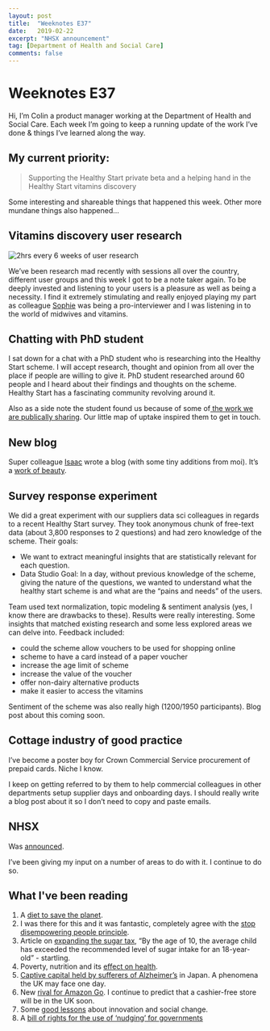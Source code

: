 ```yaml
---
layout: post
title:  "Weeknotes E37"
date:   2019-02-22
excerpt: "NHSX announcement"
tag: [Department of Health and Social Care]
comments: false
---
```


# Weeknotes E37
Hi, I’m Colin a product manager working at the Department of Health and Social Care. Each week I’m going to keep a running update of the work I’ve done & things I’ve learned along the way.

## My current priority:
> Supporting the Healthy Start private beta and a helping hand in the Healthy Start vitamins discovery

Some interesting and shareable things that happened this week. Other more mundane things also happened…

## Vitamins discovery user research
![2hrs every 6 weeks of user research](https://userresearch.blog.gov.uk/wp-content/uploads/sites/102/2016/09/twohourseverysixweeks.png)

We’ve been research mad recently with sessions all over the country, different user groups and this week I got to be a note taker again. To be deeply invested and listening to your users is a pleasure as well as being a necessity. I find it extremely stimulating and really enjoyed playing my part as colleague [Sophie](https://twitter.com/sophieannrankin?lang=en-gb) was being a pro-interviewer and I was listening in to the world of midwives and vitamins.

## Chatting with PhD student
I sat down for a chat with a PhD student who is researching into the Healthy Start scheme. I will accept research, thought and opinion from all over the place if people are willing to give it.
PhD student researched around 60 people and I heard about their findings and thoughts on the scheme. Healthy Start has a fascinating community revolving around it.

Also as a side note the student found us because of some of[ the work we are publically sharing](https://department-of-health.github.io/Healthy-Start-Data/). Our little map of uptake inspired them to get in touch.

## New blog
Super colleague [Isaac](https://twitter.com/i_smith) wrote a blog (with some tiny additions from moi). It’s a [work of beauty](https://digitalhealth.blog.gov.uk/2019/02/14/introducing-a-map-of-healthy-start-uptake/).

## Survey response experiment
We did a great experiment with our suppliers data sci colleagues in regards to a recent Healthy Start survey. They took anonymous chunk of free-text data (about 3,800 responses to 2 questions) and had zero knowledge of the scheme. Their goals:
- We want to extract meaningful insights that are statistically relevant for each question.
- Data Studio Goal: In a day, without previous knowledge of the scheme, giving the nature of the questions, we wanted to understand what the healthy start scheme is and what are the “pains and needs” of the users.

Team used text normalization, topic modeling & sentiment analysis (yes, I know there are drawbacks to these). Results were really interesting. Some insights that matched existing research and some less explored areas we can delve into. Feedback included:
- could the scheme allow vouchers to be used for shopping online 
- scheme to have a card instead of a paper voucher 
- increase the age limit of scheme 
- increase the value of the voucher 
- offer non-dairy alternative products 
- make it easier to access the vitamins

Sentiment of the scheme was also really high (1200/1950 participants).
Blog post about this coming soon.

## Cottage industry of good practice
I’ve become a poster boy for Crown Commercial Service procurement of prepaid cards. Niche I know. 

I keep on getting referred to by them to help commercial colleagues in other departments setup supplier days and onboarding days. I should really write a blog post about it so I don’t need to copy and paste emails.

## NHSX
Was [announced](https://www.gov.uk/government/news/nhsx-new-joint-organisation-for-digital-data-and-technology).

I’ve been giving my input on a number of areas to do with it. I continue to do so. 

## What I've been reading
1.  A [diet to save the planet](https://www.bbc.co.uk/news/health-46865204).
2. I was there for this and it was fantastic, completely agree with the [stop disempowering people principle](https://blog.mattedgar.com/2018/11/08/stop-disempowering-people-a-talk-at-health-product-people/).
3. Article on [expanding the sugar tax](https://www.bbc.co.uk/news/health-46736124), “By the age of 10, the average child has exceeded the recommended level of sugar intake for an 18-year-old” - startling.
4. Poverty, nutrition and its [effect on health](https://www.theguardian.com/society/2017/dec/23/poorer-children-disproportionately-need-hospital-treatment).
5. [Captive capital held by sufferers of Alzheimer’s](https://www.bloomberg.com/news/articles/2018-10-16/the-captive-capital-of-japan-s-millions-of-dementia-sufferers) in Japan. A phenomena the UK may face one day.
6. New [rival for Amazon Go](https://edition.cnn.com/2018/10/29/tech/sams-club-now/index.html). I continue to predict that a cashier-free store will be in the UK soon.
7. Some [good lessons](http://12lessons.mcconnellfoundation.ca/) about innovation and social change.
8. A [bill of rights for the use of ‘nudging’ for governments](https://www.themandarin.com.au/96009-cass-sunsteins-bill-of-rights-for-nudging/)
